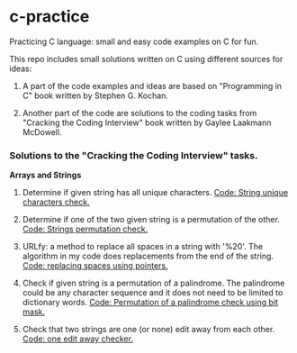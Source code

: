 # c-practice
Practicing C language: small and easy code examples on C for fun.

This repo includes small solutions written on C using different sources for ideas:

1. A part of the code examples and ideas are based on "Programming in C" book written by Stephen G. Kochan.

2. Another part of the code are solutions to the coding tasks from "Cracking the Coding Interview" book written by Gaylee Laakmann McDowell.

### Solutions to the "Cracking the Coding Interview" tasks.

**Arrays and Strings**
1. Determine if given string has all unique characters. [Code: String unique characters check.](https://github.com/jack-zuban/c-practice/tree/master/unique-characters/unique-characters/main.c)

2. Determine if one of the two given string is a permutation of the other. [Code: Strings permutation check.](https://github.com/jack-zuban/c-practice/blob/master/string-permutation-check/string-permutation-check/main.c)

3. URLfy: a method to replace all spaces in a string with '%20'. The algorithm in my code does replacements from the end of the string. [Code: replacing spaces using pointers.](https://github.com/jack-zuban/c-practice/tree/master/URLfy/URLfy/main.c)

4. Check if given string is a permutation of a palindrome. The palindrome could be any character sequence and it does not need to be limited to dictionary words. [Code: Permutation of a palindrome check using bit mask.](https://github.com/jack-zuban/c-practice/blob/master/palindrome-permutation/palindrome-permutation/main.c)

5. Check that two strings are one (or none) edit away from each other. [Code: one edit away checker.](https://github.com/jack-zuban/c-practice/blob/master/one-away/one-away/main.c)
